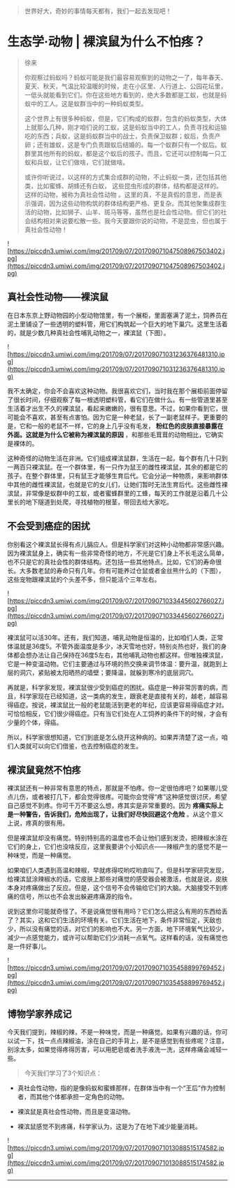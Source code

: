 > 世界好大，奇妙的事情每天都有，我们一起去发现吧！

# 生态学·动物 | 裸滨鼠为什么不怕疼？

> 徐来
> 
> 你观察过蚂蚁吗？蚂蚁可能是我们最容易观察到的动物之一了，每年春天、夏天、秋天，气温比较温暖的时候，走在小区里、人行道上、公园花坛里，一低头就能看到它们。你在这些地方看到的，绝大多数都是工蚁，也就是蚂蚁中的工人。这是蚁群当中的一种蚂蚁类型。
> 
> 这个世界上有很多种蚂蚁，但是，它们构成的蚁群，包含的蚂蚁类型，大体上就那么几种，刚才咱们说的工蚁，这是蚂蚁当中的工人，负责寻找和运输吃的东西；兵蚁，这是蚂蚁群当中的战士，负责保卫蚁群；蚁后，负责产卵；还有雄蚁，这是专门负责跟蚁后结婚的。每一个蚁群只有一个蚁后。蚁群里其他所有的蚂蚁，都是这个蚁后的孩子。而且，它还可以控制每一只工蚁和兵蚁，让它们做啥，它们就做啥。
> 
> 或许你听说过，以这样的方式集合成群的动物，不止蚂蚁一类，还包括其他类，比如蜜蜂、胡蜂还有白蚁， 这些昆虫形成的群体，结构都是这样的。这样的动物，被称为真社会性动物 。这里的真，不是真假的意思，而是表示强调，因为这些动物构筑的群体结构更严格、更复杂。而其他聚集成群生活的动物，比如狮子、山羊、斑马等等，虽然也是社会性动物。但它们的社会结构相对来说要松散一些。我今天要跟你说的动物，不是昆虫，但也属于真社会性动物！

![https://piccdn3.umiwi.com/img/201709/07/201709071047508967503402.jpg](https://piccdn3.umiwi.com/img/201709/07/201709071047508967503402.jpg)

## 真社会性动物——裸滨鼠

在日本东京上野动物园的小型动物馆里，有一个展柜，里面塞满了泥土，饲养员在泥土里铺设了一些透明的塑料管，用它们构筑起一个巨大的地下巢穴。这里生活着的，就是少数几种真社会性哺乳动物之一，裸滨鼠（下图）。

![https://piccdn3.umiwi.com/img/201709/07/201709071031236376481310.jpg](https://piccdn3.umiwi.com/img/201709/07/201709071031236376481310.jpg)

我不太确定，你会不会喜欢这种动物。我很喜欢它们，当时我在那个展柜前面停留了很长时间，仔细观察了每一根透明塑料管，看它们在做什么。有一些管道里甚至生活着才出生不久的裸滨鼠，看起来嫩嫩的，很有意思。不过，如果你看到它，很可能会不喜欢，甚至有点害怕。因为它是一种老鼠，长了一副老鼠样子。更重要的是，它和一般的老鼠不一样，它的身上几乎没有毛发， **粉红色的皮肤直接暴露在外面。这就是为什么它被称为裸滨鼠的原因** ，和那些毛茸茸的动物相比，它确实是裸体的。

这种奇怪的动物生活在非洲。它们组成裸滨鼠群，生活在一起，每个群有几十只到一两百只裸滨鼠。在一个群体里，有一只作为鼠王的雌性裸滨鼠，其余的都是它的孩子。在整个群体里，只有鼠王才能够生育后代。它会分泌一种物质，来影响群体中其他的雌性裸滨鼠，也就是它的女儿们，让她们暂时无法生育后代。这些雌性裸滨鼠，非常像是蚁群中的工蚁，或者蜜蜂群里的工蜂，每天的工作就是沿着几十公里长的地下隧道到处爬，寻找植物的根茎，带回去给大家吃。

## 不会受到癌症的困扰

你别看这个裸滨鼠长得有点儿膈应人。但是科学家们对这种小动物都非常感兴趣。因为裸滨鼠身上，确实有一些非常奇怪的地方，不光是它们身上不长毛这么简单，也不只是它的真社会性的群体结构。还包括一些其他特点。比如，它们的寿命很长。大多数老鼠的寿命只有几年。你有可能养过仓鼠或者金丝熊什么的（下图），这些宠物跟裸滨鼠的个头差不多，但只能活个三年左右。

![https://piccdn3.umiwi.com/img/201709/07/201709071033445602766027.jpg](https://piccdn3.umiwi.com/img/201709/07/201709071033445602766027.jpg)

裸滨鼠可以活30年。还有，我们知道，哺乳动物是恒温的，比如咱们人类，正常体温就是36度5。不管外面温度是多少，冰天雪地也好，特别炎热也好，我们的身体都会想办法让自己保持在36度5左右，其他哺乳动物也都这样。但唯独裸滨鼠，它是一种变温动物。它们主要通过与环境的热交换来调节体温：要升温，就跑到上层的洞穴，紧贴被太阳晒热的墙壁；要降温，就躲到寒冷的底层洞穴。

再就是，科学家发现，裸滨鼠很少受到癌症的困扰。癌症是一种非常厉害的病，而且，科学家现在已经知道，这一类病的发生，跟衰老是直接有关的，越老，越容易得癌症。按说，裸滨鼠比一般的老鼠能活到更老的年纪，应该更容易得癌症才对。可恰恰相反，它们很少得癌症。只有当它们处在人工饲养的条件下的时候，才会有少量的个体，得癌。

所以，科学家很想知道，它们到底是怎么绕开这种病的。如果弄清楚了这一点，咱们人类就可以向它们借鉴，也去控制癌症的发生。

## 裸滨鼠竟然不怕疼

裸滨鼠还有一种非常有意思的特点，那就是不怕疼。你一定很怕疼吧？如果哪儿受点儿伤，或者被打几下，都会觉得很疼。可能你会觉得“疼”这种感觉很讨厌，希望自己感觉不到疼。你可千万不要这么想，疼其实是非常重要的。因为 **疼痛实际上是一种警告，告诉我们，危险出现了，让我们好尽快回避这个危险** 。从这个意义上说，疼真的很有用。

但是裸滨鼠却没有痛觉。特别特别高的温度也不会让他们感到发烫，把辣椒水涂在它们的身上，它们也没啥反应，这里我要讲个小知识点——辣椒产生的感觉不是一种味觉，而是一种痛觉。

如果咱们人类遇到高温和辣椒，早就疼得哎哟哎哟直叫了。但是科学家研究发现，给裸滨鼠涂辣椒水的话，它皮肤上那些对痛觉的感受器会被激活，也就是说，皮肤本身对疼痛做出了反应。但是，这个信号不会传输给它们的大脑。大脑接受不到疼痛的信号，所以也不会发出躲避疼痛源的指令。

说到这里你可能就奇怪了。不是说痛觉很有用吗？它们怎么把这么有用的东西给丢了？其实，这和它们生活的环境有关。它们生活在地下，条件非常恒定，天敌也少，所以没有痛觉的话，对它们的影响也不大。另一方面，地下环境氧气比较少，减少一点感觉能力，或许可以帮助它们少消耗一点氧气。这样看的话，没有痛觉也是一件好事儿。

![https://piccdn3.umiwi.com/img/201709/07/201709071035458899769452.jpg](https://piccdn3.umiwi.com/img/201709/07/201709071035458899769452.jpg)

## 博物学家养成记

今天我们提到，辣椒的辣，不是一种味觉，而是一种痛觉。如果有兴趣的话，你可以试一下，找一点点辣椒油，涂在自己的手背上，是不是感觉到有些疼呢？注意，别涂太多，如果觉得疼得厉害，可以用肥皂或者洗手液洗一洗，这样疼痛会减轻一些。

> 今天我们学习了3个知识点：

* 真社会性动物，指的是像蚂蚁和蜜蜂那样，在群体当中有一个“王后”作为控制者，而其他个体都承担一定角色的动物。

* 裸滨鼠是真社会性动物，而且是变温动物。

* 裸滨鼠感觉不到疼痛，科学家认为，这是为了在地下减少能量消耗。

![https://piccdn3.umiwi.com/img/201709/07/201709071013088515174582.jpg](https://piccdn3.umiwi.com/img/201709/07/201709071013088515174582.jpg)

---
